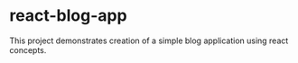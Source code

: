 # react-blog-app
This project demonstrates creation of a simple blog application using react concepts.
